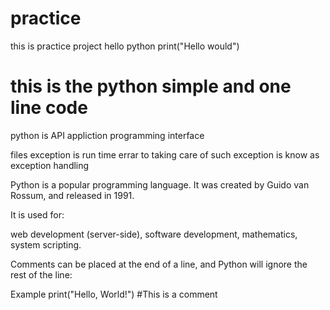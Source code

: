 # practice

this is practice project
hello python 
print("Hello would")
# this is the python simple and one line code
python is API appliction programming interface


files exception is run time errar to taking care of such exception is know as exception handling

Python is a popular programming language. It was created by Guido van Rossum, and released in 1991.

It is used for:

web development (server-side),
software development,
mathematics,
system scripting.


Comments can be placed at the end of a line, and Python will ignore the rest of the line:

Example
print("Hello, World!") #This is a comment
